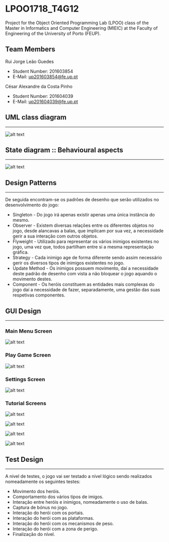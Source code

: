 # LPOO1718_T4G12

Project for the Object Oriented Programming Lab (LPOO) class of the Master in Informatics and Computer Engineering (MIEIC) at the Faculty of Engineering of the University of Porto (FEUP). 


## Team Members 


Rui Jorge Leão Guedes <br>
* Student Number: 201603854
* E-Mail: up201603854@fe.up.pt

César Alexandre da Costa Pinho <br>
* Student Number: 201604039
* E-Mail: up201604039@fe.up.pt 


## UML class diagram 
-----

![alt text](https://github.com/RuiGuedes/LPOO1718_T4G12/blob/master/Unstoppable_Bros/Delivery/Diagrama%20UML.png)

## State diagram :: Behavioural aspects
-----

![alt text](https://github.com/RuiGuedes/LPOO1718_T4G12/blob/master/Unstoppable_Bros/Delivery/Diagrama%20de%20Estados.png)


## Design Patterns
-----
De seguida encontram-se os padrões de desenho que serão utilizados no desenvolvimento do jogo:

* Singleton - Do jogo irá apenas existir apenas uma única instância do mesmo.
* Observer - Existem diversas relações entre os diferentes objetos no jogo, desde alancavas a balas, que implicam por sua vez, a necessidade gerir a sua interação com outros objetos.
* Flyweight - Utilizado para representar os vários inimigos existentes no jogo, uma vez que, todos partilham entre si a mesma representação gráfica.
* Strategy - Cada inimigo age de forma diferente sendo assim necessário gerir os diversos tipos de inimigos existentes no jogo.
* Update Method - Os inimigos possuem movimento, daí a necessidade deste padrão de desenho com vista a não bloquear o jogo aquando o movimento destes.
* Component - Os heróis constituem as entidades mais complexas do jogo daí a necessidade de fazer, separadamente, uma gestão das suas respetivas componentes.

## GUI Design 
-----

### Main Menu Screen

![alt text](https://github.com/RuiGuedes/LPOO1718_T4G12/blob/master/Unstoppable_Bros/Delivery/MainMenuDesign.png)

### Play Game Screen

![alt text](https://github.com/RuiGuedes/LPOO1718_T4G12/blob/master/Unstoppable_Bros/Delivery/PlayGameDesign.png)

### Settings Screen

![alt text](https://github.com/RuiGuedes/LPOO1718_T4G12/blob/master/Unstoppable_Bros/Delivery/SettingsDesign.png)

### Tutorial Screens

![alt text](https://github.com/RuiGuedes/LPOO1718_T4G12/blob/master/Unstoppable_Bros/Delivery/TutorialDesign_1.png)

![alt text](https://github.com/RuiGuedes/LPOO1718_T4G12/blob/master/Unstoppable_Bros/Delivery/TutorialDesign_2.png)

![alt text](https://github.com/RuiGuedes/LPOO1718_T4G12/blob/master/Unstoppable_Bros/Delivery/TutorialDesign_3.png)

![alt text](https://github.com/RuiGuedes/LPOO1718_T4G12/blob/master/Unstoppable_Bros/Delivery/TutorialDesign_4.png)

## Test Design 
-----

A nível de testes, o jogo vai ser testado a nível lógico sendo realizados nomeadamente os seguintes testes:

* Movimento dos heróis. 
* Comportamento dos vários tipos de imigos.
* Interação entre heróis e inimigos, nomeadamente o uso de balas.
* Captura de bónus no jogo.
* Interação do herói com os portais.
* Interação do herói com as plataformas.
* Interação do herói com os mecanismos de peso.
* Interação do herói com a zona de perigo.
* Finalização do nível. 
